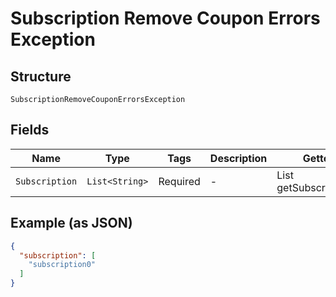 
# Subscription Remove Coupon Errors Exception

## Structure

`SubscriptionRemoveCouponErrorsException`

## Fields

| Name | Type | Tags | Description | Getter | Setter |
|  --- | --- | --- | --- | --- | --- |
| `Subscription` | `List<String>` | Required | - | List<String> getSubscription() | setSubscription(List<String> subscription) |

## Example (as JSON)

```json
{
  "subscription": [
    "subscription0"
  ]
}
```

